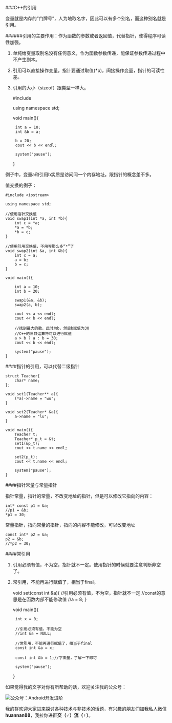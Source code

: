 ###C++的引用

变量就是内存的“门牌号”，人为地取名字，因此可以有多个别名，而这种别名就是引用。

######引用的主要作用：作为函数的参数或者返回值，代替指针，使得程序可读性加强。

1. 单纯给变量取别名没有任何意义，作为函数参数传递，能保证参数传递过程中不产生副本。
2. 引用可以直接操作变量，指针要通过取值(*p)，间接操作变量，指针的可读性差。
3. 引用的大小（sizeof）跟类型一样大。

	#include <iostream>
	
	using namespace std;
	
	void main(){
	
		int a = 10;
		int &b = a;
	
		b = 20;
		cout << b << endl;
	
		system("pause");
	}

例子中，变量a和引用b实质是访问同一个内存地址。跟指针的概念差不多。

值交换的例子：

	#include <iostream>
	
	using namespace std;
	
	//使用指针交换值
	void swap1(int *a, int *b){
		int c = *a;
		*a = *b;
		*b = c;
	}
	
	//使用引用交换值，不用写那么多“*”了
	void swap2(int &a, int &b){
		int c = a;
		a = b;
		b = c;
	}
	
	void main(){
	
		int a = 10;
		int b = 20;
	
		swap1(&a, &b);
		swap2(a, b);
	
		cout << a << endl;
		cout << b << endl;
	
		//找到最大的数，此时为b，然后b赋值为30
		//C++的三目运算符可以进行赋值
		a > b ? a : b = 30;
		cout << b << endl;
	
		system("pause");
	}


####指针的引用，可以代替二级指针

	struct Teacher{
		char* name;
	};
	
	void set1(Teacher** a){
		(*a)->name = "wu";
	}
	
	void set2(Teacher* &a){
		a->name = "lu";
	}
	
	void main(){
		Teacher t;
		Teacher* p_t = &t;
		set1(&p_t);
		cout << t.name << endl;
	
		set2(p_t);
		cout << t.name << endl;
	
		system("pause");
	}

####指针常量与常量指针

指针常量，指针的常量，不改变地址的指针，但是可以修改它指向的内容：

	int* const p1 = &a;
	//p1 = &b;
	*p1 = 30;

常量指针，指向常量的指针，指向的内容不能修改，可以改变地址

	const int* p2 = &a;
	p2 = &b;
	//*p2 = 30;

####常引用

1. 引用必须有值，不为空，指针就不一定。使用指针的时候就要注意判断非空了。
2. 常引用，不能再进行赋值了，相当于final。

	void set(const int &a){
		//引用必须有值，不为空，指针就不一定
		//const的意思是在函数内部不能修改值
		//a = 8;
	}
	
	void main(){
	
		int x = 0;
	
		//引用必须有值，不能为空
		//int &a = NULL;
	
		//常引用，不能再进行赋值了，相当于final
		const int &a = x;
	
		const int &b = 1;//字面量，了解一下即可
	
		system("pause");
	}

如果觉得我的文字对你有所帮助的话，欢迎关注我的公众号：

![公众号：Android开发进阶](http://upload-images.jianshu.io/upload_images/2570030-83ea355270eebc16?imageMogr2/auto-orient/strip%7CimageView2/2/w/1240)

我的群欢迎大家进来探讨各种技术与非技术的话题，有兴趣的朋友们加我私人微信**huannan88**，我拉你进群**交（♂）流（♀）**。
